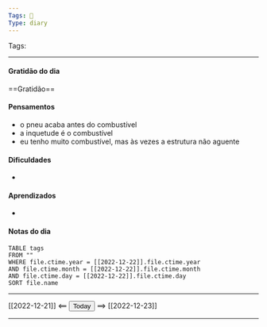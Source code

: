 ```yaml
---
Tags: 📝
Type: diary
---
```


Tags:  

---

#### Gratidão do dia
==Gratidão==

#### Pensamentos
- o pneu acaba antes do combustível
- a inquetude é o combustível
- eu tenho muito combustível, mas às vezes a estrutura não aguente

#### Dificuldades
- 

#### Aprendizados
- 

#### Notas do dia
```dataview
TABLE tags
FROM ""
WHERE file.ctime.year = [[2022-12-22]].file.ctime.year
AND file.ctime.month = [[2022-12-22]].file.ctime.month
AND file.ctime.day = [[2022-12-22]].file.ctime.day
SORT file.name
```

---

[[2022-12-21]] <== <button class="date_button_today">Today</button> ==> [[2022-12-23]]

---



